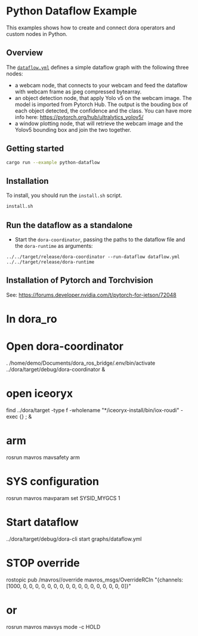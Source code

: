 # Python Dataflow Example

This examples shows how to create and connect dora operators and custom nodes in Python.

## Overview

The [`dataflow.yml`](./dataflow.yml) defines a simple dataflow graph with the following three nodes:

- a webcam node, that connects to your webcam and feed the dataflow with webcam frame as jpeg compressed bytearray.
- an object detection node, that apply Yolo v5 on the webcam image. The model is imported from Pytorch Hub. The output is the bouding box of each object detected, the confidence and the class. You can have more info here: https://pytorch.org/hub/ultralytics_yolov5/
- a window plotting node, that will retrieve the webcam image and the Yolov5 bounding box and join the two together.

## Getting started

```bash
cargo run --example python-dataflow 
```

## Installation

To install, you should run the `install.sh` script.

```bash
install.sh
```

## Run the dataflow as a standalone

- Start the `dora-coordinator`, passing the paths to the dataflow file and the `dora-runtime` as arguments:

```
../../target/release/dora-coordinator --run-dataflow dataflow.yml ../../target/release/dora-runtime
```

## Installation of Pytorch and Torchvision

See: https://forums.developer.nvidia.com/t/pytorch-for-jetson/72048


# In dora_ro
# Open dora-coordinator
. /home/demo/Documents/dora_ros_bridge/.env/bin/activate
../dora/target/debug/dora-coordinator &
# open iceoryx
find ../dora/target -type f -wholename "*/iceoryx-install/bin/iox-roudi" -exec {} \; &

# arm
rosrun mavros mavsafety arm

# SYS configuration
rosrun mavros mavparam set SYSID_MYGCS 1

# Start dataflow
../dora/target/debug/dora-cli start graphs/dataflow.yml

# STOP override

rostopic pub /mavros//override mavros_msgs/OverrideRCIn "{channels: [1000, 0, 0, 0, 0, 0, 0, 0, 0, 0, 0, 0, 0, 0, 0, 0, 0, 0]}"

# or 

rosrun mavros mavsys mode -c HOLD
